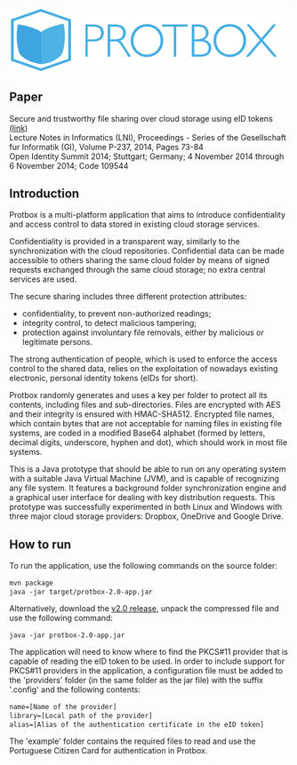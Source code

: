 ![Logo](src/main/resources/com/edduarte/protbox/splash.png)

## Paper
Secure and trustworthy file sharing over cloud storage using eID tokens [(link)](http://arxiv.org/abs/1501.03139)  
Lecture Notes in Informatics (LNI), Proceedings - Series of the Gesellschaft fur Informatik (GI), Volume P-237, 2014, Pages 73-84  
Open Identity Summit 2014; Stuttgart; Germany; 4 November 2014 through 6 November 2014; Code 109544

## Introduction
Protbox is a multi-platform application that aims to introduce confidentiality and access control to data stored in existing cloud storage services.

Confidentiality is provided in a transparent way, similarly to the synchronization with the cloud repositories. Confidential data can be made accessible to others sharing the same cloud folder by means of signed requests exchanged through the same cloud storage; no extra central services are used.

The secure sharing includes three different protection attributes:
- confidentiality, to prevent non-authorized readings;
- integrity control, to detect malicious tampering;
- protection against involuntary file removals, either by malicious or legitimate persons.

The strong authentication of people, which is used to enforce the access control to the shared data, relies on the exploitation of nowadays existing electronic, personal identity tokens (eIDs for short).

Protbox randomly generates and uses a key per folder to protect all its contents, including files and sub-directories. Files are encrypted with AES and their integrity is ensured with HMAC-SHA512. Encrypted file names, which contain bytes that are not acceptable for naming files in existing file systems, are coded in a modified Base64 alphabet (formed by letters, decimal digits, underscore, hyphen and dot), which should work in most file systems.

This is a Java prototype that should be able to run on any operating system with a suitable Java Virtual Machine (JVM), and is capable of recognizing any file system. It features a background folder synchronization engine and a graphical user interface for dealing with key distribution requests. This prototype was successfully experimented in both Linux and Windows with three major cloud storage providers: Dropbox, OneDrive and Google Drive.

## How to run
To run the application, use the following commands on the source folder:

```
mvn package
java -jar target/protbox-2.0-app.jar
```

Alternatively, download the [v2.0 release](https://github.com/com.edduarte/protbox/releases/tag/v2.0), unpack the compressed file and use the following command:

```
java -jar protbox-2.0-app.jar
```

The application will need to know where to find the PKCS#11 provider that is capable of reading the eID token to be used. In order to include support for PKCS#11 providers in the application, a configuration file must be added to the 'providers' folder (in the same folder as the jar file) with the suffix '.config' and the following contents:

```
name=[Name of the provider]
library=[Local path of the provider]
alias=[Alias of the authentication certificate in the eID token]
```

The 'example' folder contains the required files to read and use the Portuguese Citizen Card for authentication in Protbox.
